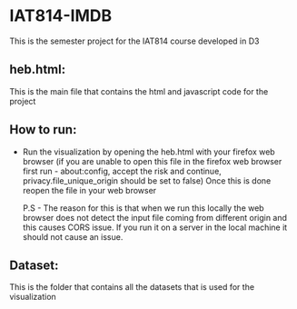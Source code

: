 # IAT814-IMDB

This is the semester project for the IAT814 course developed in D3

## heb.html:
This is the main file that contains the html and javascript code for the project

## How to run:
- Run the visualization by opening the heb.html with your firefox web browser
  (if you are unable to open this file in the firefox web browser first run - 
  about:config, 
  accept the risk and continue,
  privacy.file_unique_origin should be set to false)
  Once this is done reopen the file in your web browser
  
  P.S - The reason for this is that when we run this locally the web browser does not detect the input file coming from different origin and this causes CORS issue. If you run it on a server in the local machine it should not cause an issue.

## Dataset:
  This is the folder that contains all the datasets that is used for the visualization
